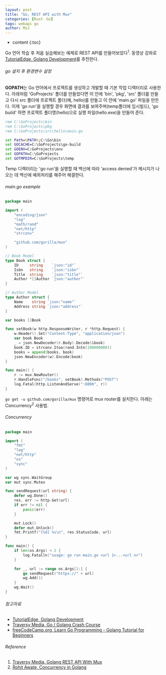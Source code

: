 ```yaml
---
layout: post
title: "Go, REST API with Mux"
categories: [RustㆍGo]
tags: webapi go
author: MsJ
---
```


* content
{:toc}

Go 언어 학습 후 처음 실습해보는 예제로 REST API를 만들어보았다<sup>1</sup>. 동영상 강좌로 [TutorialEdge, Golang Development](https://www.youtube.com/watch?v=W5b64DXeP0o&list=PLzUGFf4GhXBL4GHXVcMMvzgtO8-WEJIoY)를 추천한다.

###### go 설치 후 환경변수 설정

**GOPATH**는 Go 언어에서 프로젝트를 생성하고 개발할 때 기본 작업 디렉터리로 사용한다. 아래처럼 'GoProjects' 폴더를 만들었다면 이 안에 'bin', 'pkg', 'src' 폴더를 만들고 다시 src 폴더에 프로젝트 폴더(예, hello)를 만들고 이 안에 'main.go' 파일을 만든다. 이제 'go run'을 실행할 경우 화면에 결과를 보여주며(temp폴더에 임시빌드),  'go build' 하면 프로젝트 폴더명(hello)으로 실행 파일(hello.exe)을 만들어 준다.

```bat
rem C:\GoProjects\bin
rem C:\GoProjects\pkg
rem C:\GoProjects\src\hello\main.go

set Path=%PATH%;C:\Go\bin
set GOCACHE=C:\GoProjects\go-build
set GOENV=C:GoProjects\env
set GOPATH=C:\GoProjects
set GOTMPDIR=C:\GoProjects\temp
```
Temp 디렉터리는  'go run'을 실행할 때 백신에 따라  'access denied'가 메시지가 나오는 데 백신에 예외처리를 해주어 해결한다. 





###### main.go example

```go
package main

import (
	"encoding/json"
	"log"
	"math/rand"
	"net/http"
	"strconv"

	"github.com/gorilla/mux"
)

// Book Model
type Book struct {
	ID     string    `json:"id"`
	Isbn   string    `json:"isbn"`
	Title  string    `json:"title"`
	Author *[]Author `json:"author"`
}

// Author Model
type Author struct {
	Name    string `json:"name"`
	Address string `json:"address"`
}

var books []Book

func setBook(w http.ResponseWriter, r *http.Request) {
	w.Header().Set("Content-Type", "application/json")
	var book Book
	_ = json.NewDecoder(r.Body).Decode(&book)
	book.ID = strconv.Itoa(rand.Intn(100000000))
	books = append(books, book)
	json.NewEncoder(w).Encode(book)
}

func main() {
	r := mux.NewRouter()
	r.HandleFunc("/books", setBook).Methods("POST")
	log.Fatal(http.ListenAndServe(":8000", r))
}
```

`go get -u github.com/gorilla/mux` 명령어로 mux router를 설치한다. 아래는 Concurrency<sup>2</sup> 사용법. 

###### Concurrency

```go
package main

import (
	"fmt"
	"log"
	"net/http"
	"os"
	"sync"
)

var wg sync.WaitGroup
var mut sync.Mutex

func sendRequest(url string) {
	defer wg.Done()
	res, err := http.Get(url)
	if err != nil {
		panic(err)
	}

	mut.Lock()
	defer mut.Unlock()
	fmt.Printf("[%d] %s\n", res.StatusCode, url)
}

func main() {
	if len(os.Args) < 2 {
		log.Fatalln("usage: go run main.go <url 1>...<url n>")
	}

	for _, url := range os.Args[1:] {
		go sendRequest("https://" + url)
		wg.Add(1)
	}
	wg.Wait()
}
```

###### 참고자료

* [TutorialEdge, Golang Development](https://www.youtube.com/watch?v=W5b64DXeP0o&list=PLzUGFf4GhXBL4GHXVcMMvzgtO8-WEJIoY)
* [Traversy Media, Go / Golang Crash Course](https://www.youtube.com/watch?v=SqrbIlUwR0U)
* [freeCodeCamp.org, Learn Go Programming - Golang Tutorial for Beginners](https://www.youtube.com/watch?v=YS4e4q9oBaU)

###### Reference

1. [Traversy Media, Golang REST API With Mux](https://www.youtube.com/watch?v=SonwZ6MF5BE)
2. [Rohit Awate, Concurrency in Golang](https://www.youtube.com/watch?v=3atNYmqXyV4)
